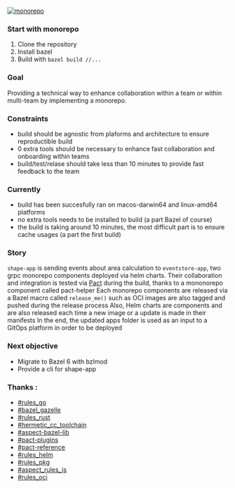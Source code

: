 [![monorepo](https://github.com/opicaud/monorepo/actions/workflows/main.yml/badge.svg)](https://github.com/opicaud/monorepo/actions/workflows/main.yml)
### Start with monorepo
1. Clone the repository
2. Install bazel
3. Build with `bazel build //...`  

### Goal
Providing a technical way to enhance collaboration within a team or within multi-team by implementing a monorepo.

### Constraints
- build should be agnostic from plaforms and architecture to ensure reproductible build
- 0 extra tools should be necessary to enhance fast collaboration and onboarding within teams
- build/test/relase should take less than 10 minutes to provide fast feedback to the team

### Currently
- build has been succesfully ran on macos-darwin64 and linux-amd64 platforms
- no extra tools needs to be installed to build (a part Bazel of course)
- the build is taking around 10 minutes, the most difficult part is to ensure cache usages (a part the first build)

### Story
`shape-app` is sending events about area calculation to `eventstore-app`, two grpc monorepo components deployed via helm charts.
Their collaboration and integration is tested via [Pact](https://docs.pact.io/) during the build, thanks to a mononorepo component called pact-helper
Each monorepo components are released via a Bazel macro called `release_me()` such as OCI images are also tagged and pushed during the release process
Also, Helm charts are components and are also released each time a new image or a update is made in their manifests
In the end, the updated apps folder is used as an input to a GitOps platform in order to be deployed

### Next objective
- Migrate to Bazel 6 with bzlmod
- Provide a cli for shape-app

### Thanks :
- [#rules_go](https://github.com/bazelbuild/rules_go)
- [#bazel_gazelle](https://github.com/bazelbuild/bazel-gazelle)
- [#rules_rust](https://github.com/bazelbuild/rules_rust)
- [#hermetic_cc_toolchain](https://github.com/uber/hermetic_cc_toolchain)
- [#aspect-bazel-lib](https://github.com/aspect-build/bazel-lib)
- [#pact-plugins](https://docs.pact.io/plugins/quick_start)
- [#pact-reference](https://github.com/pact-foundation/pact-reference)
- [#rules_helm](https://github.com/abrisco/rules_helm)
- [#rules_pkg](https://github.com/bazelbuild/rules_pkg)
- [#aspect_rules_js](https://github.com/aspect-build/rules_js)
- [#rules_oci](https://github.com/bazel-contrib/rules_oci)
